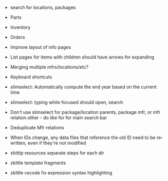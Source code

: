 * search for locations, packages

* Parts
* Inventory
* Orders

* Improve layout of info pages
* List pages for items with children should have arrows for expanding

* Merging multiple mfrs/locations/etc?
* Keyboard shortcuts

* slimselect: Automatically compute the end year based on the current time
* slimselect: typing while focused should open, search
* Don't use slimselect for package/location parents, package mfr, or mfr relation.other - do like for for main search bar

* Deduplicate Mfr relations

* When IDs change, any data files that reference the old ID need to be re-written, even if they're not modified

* shittip resources separate steps for each dir
* zkittle template fragments
* zkittle vscode fix expression syntax highlighting
